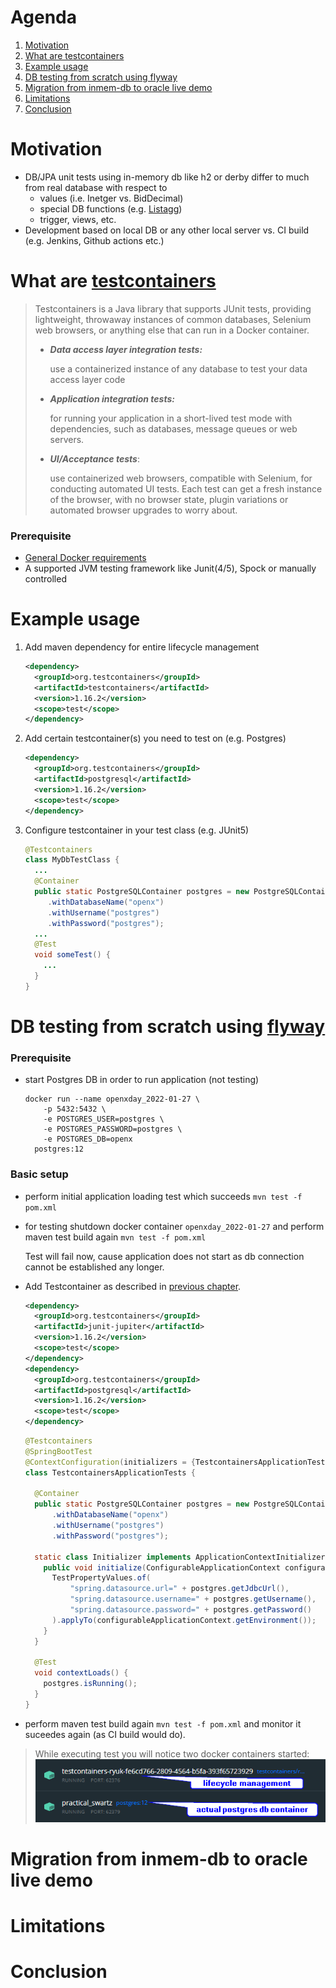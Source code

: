 <!--
 * Copyright 2022 Baloise Group
 *
 * Licensed under the Apache License, Version 2.0 (the "License");
 * you may not use this file except in compliance with the License.
 * You may obtain a copy of the License at
 *
 *     http://www.apache.org/licenses/LICENSE-2.0
 *
 * Unless required by applicable law or agreed to in writing, software
 * distributed under the License is distributed on an "AS IS" BASIS,
 * WITHOUT WARRANTIES OR CONDITIONS OF ANY KIND, either express or implied.
 * See the License for the specific language governing permissions and
 * limitations under the License.
-->

# Agenda
1. [Motivation](#Motivation)
2. [What are testcontainers](#Top1)
3. [Example usage](#Top2)
4. [DB testing from scratch using flyway](#Top3)
5. [Migration from inmem-db to oracle live demo](#Top4)
6. [Limitations](#Top5)
7. [Conclusion](#Top6)



# <a id="Motivation"></a> Motivation
- DB/JPA unit tests using in-memory db like h2 or derby differ to much from real database with respect to
  - values (i.e. Inetger vs. BidDecimal) 
  - special DB functions (e.g. [Listagg](https://docs.oracle.com/cd/E11882_01/server.112/e41084/functions089.htm#SQLRF30030)) 
  - trigger, views, etc.
- Development based on local DB or any other local server vs. CI build (e.g. Jenkins, Github actions etc.) 



# <a id="Top1"></a> What are [testcontainers][Testcontainers]
> Testcontainers is a Java library that supports JUnit tests, providing lightweight, throwaway instances of common databases, Selenium web browsers, or anything else that can run in a Docker container.
> - ___Data access layer integration tests:___
> 
>    use a containerized instance of any database to test your data access layer code
> - ___Application integration tests:___
> 
>    for running your application in a short-lived test mode with dependencies, such as databases, message queues or web servers.
> - ___UI/Acceptance tests___:
> 
>    use containerized web browsers, compatible with Selenium, for conducting automated UI tests. Each test can get a fresh instance of the browser, with no browser state, plugin variations or automated browser upgrades to worry about.
>   


### Prerequisite
- [General Docker requirements](https://www.testcontainers.org/supported_docker_environment/)
- A supported JVM testing framework like Junit(4/5), Spock or manually controlled

# <a id="Top2"></a> Example usage
1. Add maven dependency for entire lifecycle management
    ```xml
    <dependency>
      <groupId>org.testcontainers</groupId>
      <artifactId>testcontainers</artifactId>
      <version>1.16.2</version>
      <scope>test</scope>
    </dependency>
    ```
2. Add certain testcontainer(s) you need to test on (e.g. Postgres)
    ```xml
    <dependency>
      <groupId>org.testcontainers</groupId>
      <artifactId>postgresql</artifactId>
      <version>1.16.2</version>
      <scope>test</scope>
    </dependency>
    ```
3. Configure testcontainer in your test class (e.g. JUnit5)
    ```java
    @Testcontainers
    class MyDbTestClass {
      ...
      @Container
      public static PostgreSQLContainer postgres = new PostgreSQLContainer<>("postgres:12")
         .withDatabaseName("openx")
         .withUsername("postgres")
         .withPassword("postgres");
      ...
      @Test
      void someTest() {
        ...
      }
    }
    ```


# <a id="Top3"></a>DB testing from scratch using [flyway](https://flywaydb.org/documentation/)
### Prerequisite
- start Postgres DB in order to run application (not testing)
  ```shell
  docker run --name openxday_2022-01-27 \ 
      -p 5432:5432 \
      -e POSTGRES_USER=postgres \
      -e POSTGRES_PASSWORD=postgres \
      -e POSTGRES_DB=openx 
    postgres:12
  ```
### Basic setup
- perform initial application loading test which succeeds `mvn test -f pom.xml`
- for testing shutdown docker container `openxday_2022-01-27` and perform maven test build again `mvn test -f pom.xml`
  
  Test will fail now, cause application does not start as db connection cannot be established any longer.
- Add Testcontainer as described in [previous chapter](#Top2).
  ```xml
  <dependency>
    <groupId>org.testcontainers</groupId>
    <artifactId>junit-jupiter</artifactId>
    <version>1.16.2</version>
    <scope>test</scope>
  </dependency>
  <dependency>
    <groupId>org.testcontainers</groupId>
    <artifactId>postgresql</artifactId>
    <version>1.16.2</version>
    <scope>test</scope>
  </dependency>
  ```
  ```java
  @Testcontainers
  @SpringBootTest
  @ContextConfiguration(initializers = {TestcontainersApplicationTests.Initializer.class})
  class TestcontainersApplicationTests {

    @Container
    public static PostgreSQLContainer postgres = new PostgreSQLContainer<>("postgres:12")
        .withDatabaseName("openx")
        .withUsername("postgres")
        .withPassword("postgres");
    
    static class Initializer implements ApplicationContextInitializer<ConfigurableApplicationContext> {
      public void initialize(ConfigurableApplicationContext configurableApplicationContext) {
        TestPropertyValues.of(
            "spring.datasource.url=" + postgres.getJdbcUrl(),
            "spring.datasource.username=" + postgres.getUsername(),
            "spring.datasource.password=" + postgres.getPassword()
        ).applyTo(configurableApplicationContext.getEnvironment());
      }
    }

    @Test
    void contextLoads() {
      postgres.isRunning();
    }
  }
  ```
- perform maven test build again `mvn test -f pom.xml` and monitor it suceedes again (as CI build would do).
> While executing test you will notice two docker containers started:
> ![docker tescontainers](docs/images/test_container_list.png)


# <a id="Top4"></a> Migration from inmem-db to oracle live demo



# <a id="Top5"></a>Limitations




# <a id="Top6"></a>Conclusion




[Testcontainers]: https://www.testcontainers.org/
